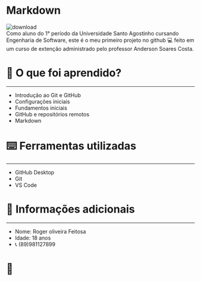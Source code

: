 # Markdown
![download](https://github.com/user-attachments/assets/db2631c9-bd88-4213-9a37-170bd040c6ef)  
Como aluno do 1° período da Universidade Santo Agostinho cursando Engenharia de Software, este é o meu primeiro projeto no github :computer: feito em um curso de extenção administrado pelo professor Anderson Soares Costa.

# :closed_book: O que foi aprendido?
***
- Introdução ao Git e GitHub
- Configurações iniciais
- Fundamentos iniciais
- GitHub e repositórios remotos
- Markdown

# :keyboard: Ferramentas utilizadas
***
- GitHub Desktop
- Git
- VS Code

# :bust_in_silhouette: Informações adicionais
***
- Nome: Roger oliveira Feitosa
- Idade: 18 anos
- :telephone_receiver: (89)981127899


# :wave:
